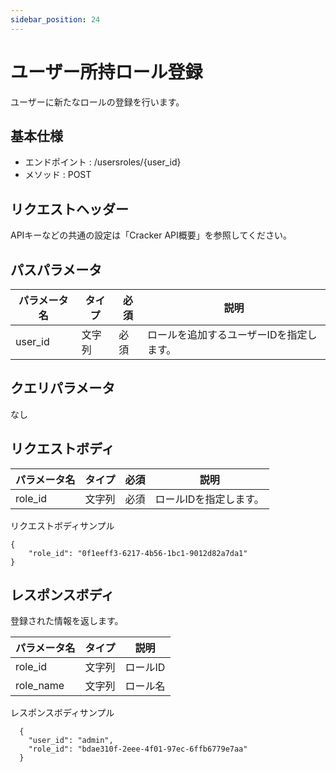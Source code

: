 ```yaml
---
sidebar_position: 24
---
```


# ユーザー所持ロール登録
ユーザーに新たなロールの登録を行います。

## 基本仕様
- エンドポイント : /usersroles/{user_id}
- メソッド : POST

## リクエストヘッダー
APIキーなどの共通の設定は「Cracker API概要」を参照してください。

## パスパラメータ

|パラメータ名|タイプ|必須|説明|
|----|----|----|----|
|user_id|文字列|必須|ロールを追加するユーザーIDを指定します。|

## クエリパラメータ
なし

## リクエストボディ

|パラメータ名|タイプ|必須|説明|
|----|----|----|----|
|role_id|文字列|必須|ロールIDを指定します。|

リクエストボディサンプル
```
{
    "role_id": "0f1eeff3-6217-4b56-1bc1-9012d82a7da1"
}
```

## レスポンスボディ
登録された情報を返します。

|パラメータ名|タイプ|説明|
|----|----|----|
|role_id|文字列|ロールID|
|role_name|文字列|ロール名|

レスポンスボディサンプル
```
  {
    "user_id": "admin",
    "role_id": "bdae310f-2eee-4f01-97ec-6ffb6779e7aa"
  }
```
